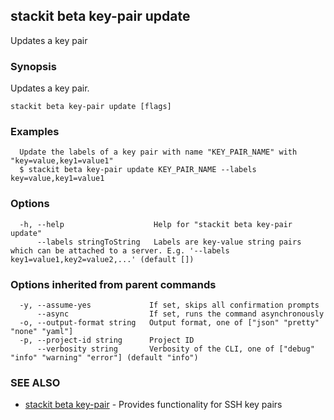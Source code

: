 ## stackit beta key-pair update

Updates a key pair

### Synopsis

Updates a key pair.

```
stackit beta key-pair update [flags]
```

### Examples

```
  Update the labels of a key pair with name "KEY_PAIR_NAME" with "key=value,key1=value1"
  $ stackit beta key-pair update KEY_PAIR_NAME --labels key=value,key1=value1
```

### Options

```
  -h, --help                    Help for "stackit beta key-pair update"
      --labels stringToString   Labels are key-value string pairs which can be attached to a server. E.g. '--labels key1=value1,key2=value2,...' (default [])
```

### Options inherited from parent commands

```
  -y, --assume-yes             If set, skips all confirmation prompts
      --async                  If set, runs the command asynchronously
  -o, --output-format string   Output format, one of ["json" "pretty" "none" "yaml"]
  -p, --project-id string      Project ID
      --verbosity string       Verbosity of the CLI, one of ["debug" "info" "warning" "error"] (default "info")
```

### SEE ALSO

* [stackit beta key-pair](./stackit_beta_key-pair.md)	 - Provides functionality for SSH key pairs

